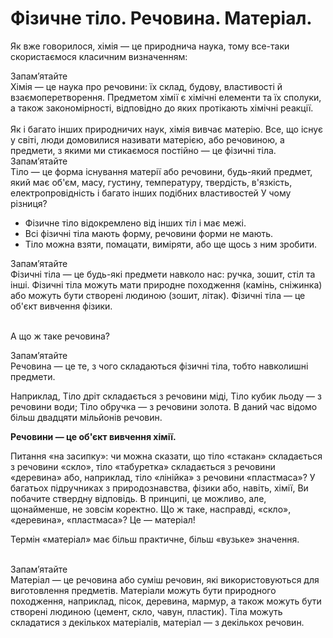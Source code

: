 # Фізичне тіло. Речовина. Матеріал.

Як вже говорилося, хімія ― це природнича наука, тому все-таки скористаємося класичним визначенням:
<div class="alg-wrap">
<span class="alg">Запам’ятайте</span>
<div class="alg-text">
 Хімія ― це наука про речовини: їх склад, будову, властивості й взаємоперетворення.
Предметом хімії є хімічні елементи та їх сполуки, а також закономірності, відповідно до яких протікають хімічні реакції.
</div>
</div>
<br>
Як і багато інших природничих наук, хімія вивчає матерію.
Все, що існує у світі, люди домовилися називати матерією, або речовиною, а предмети, з якими ми стикаємося постійно ― це фізичні тіла.
<div class="alg-wrap">
<span class="alg">Запам’ятайте</span>
<div class="alg-text">
Тіло ― це форма існування матерії або речовини, будь-який предмет, який має об'єм, масу, густину, температуру, твердість, в'язкість, електропровідність і багато інших подібних властивостей
У чому різниця?
</div>
    <ul>  
    <li>Фізичне тіло відокремлено від інших тіл і має межі.</li>
    <li>Всі фізичні тіла мають форму, речовини форми не мають.</li>
    <li>Тіло можна взяти, помацати, виміряти, або ще щось з ним зробити.</li>
    </ul>
<div class="alg-wrap">
<span class="alg">Запам’ятайте</span>
<div class="alg-text">
Фізичні тіла ― це будь-які предмети навколо нас: ручка, зошит, стіл та інші.
Фізичні тіла можуть мати природне походження (камінь, сніжинка) або можуть бути створені людиною (зошит, літак). Фізичні тіла ― це об'єкт вивчення фізики.
</div>
</div>
<br>
<p>А що ж таке речовина?</p>
<div class="alg-wrap">
<span class="alg">Запам’ятайте</span>
<div class="alg-text">
 Речовина ― це те, з чого складаються фізичні тіла, тобто навколишні предмети.
 </div>
<p>Наприклад,
    Тіло дріт складається з речовини міді,
    Тіло кубик льоду ― з речовини води;
    Тіло обручка ― з речовини золота.
В даний час відомо більш двадцяти мільйонів речовин.</p>
<b>Речовини ― це об'єкт вивчення хімії.</b>
<p>Питання «на засипку»: чи можна сказати, що тіло «стакан» складається з речовини «скло», тіло «табуретка» складається з речовини «деревина» або, наприклад, тіло «лінійка» з речовини «пластмаса»?
У багатьох підручниках з природознавства, фізики або, навіть, хімії, Ви побачите ствердну відповідь. В принципі, це можливо, але, щонайменше, не зовсім коректно.
Що ж таке, насправді, «скло», «деревина», «пластмаса»? Це ― матеріал!</p>
<p>Термін «матеріал» має більш практичне, більш «вузьке» значення.</p>
<br>
 <div class="alg-wrap">
<span class="alg">Запам’ятайте</span>
<div class="alg-text">
 Матеріал ― це речовина або суміш речовин, які використовуються для виготовлення  предметів.
Матеріали можуть бути природного походження, наприклад, пісок, деревина, мармур, а також можуть бути створені людиною (цемент, скло, чавун, пластик).
Тіла можуть складатися з декількох матеріалів, матеріал ― з декількох речовин.
</div>